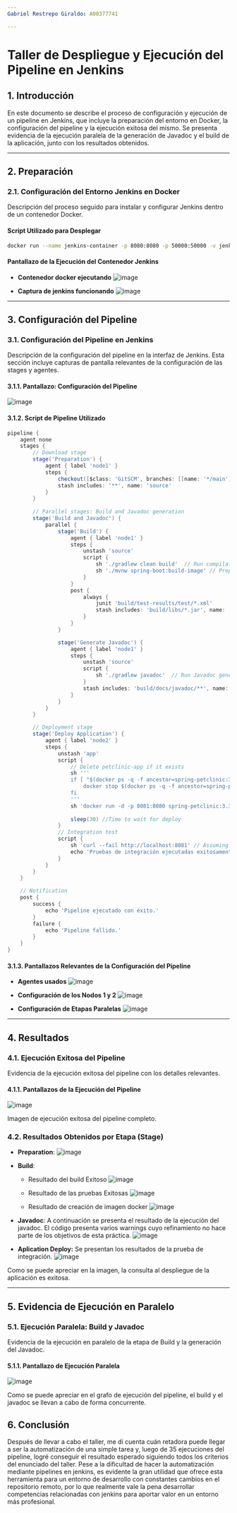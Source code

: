 ```yaml
---
Gabriel Restrepo Giraldo: A00377741

---
```


# Taller de Despliegue y Ejecución del Pipeline en Jenkins

## 1. Introducción

En este documento se describe el proceso de configuración y ejecución de un pipeline en Jenkins, que incluye la preparación del entorno en Docker, la configuración del pipeline y la ejecución exitosa del mismo. Se presenta evidencia de la ejecución paralela de la generación de Javadoc y el build de la aplicación, junto con los resultados obtenidos.

---

## 2. Preparación

### 2.1. Configuración del Entorno Jenkins en Docker

Descripción del proceso seguido para instalar y configurar Jenkins dentro de un contenedor Docker.

#### Script Utilizado para Desplegar

```bash
docker run --name jenkins-container -p 8080:8080 -p 50000:50000 -v jenkins_home:/var/jenkins_home jenkins/jenkins:lts
```

#### Pantallazo de la Ejecución del Contenedor Jenkins

- **Contenedor docker ejecutando**
![image](https://github.com/user-attachments/assets/43444925-e8f2-40c9-91a7-740c1916e898)

- **Captura de jenkins funcionando**
![image](https://github.com/user-attachments/assets/0a945c9c-5a91-4d0c-a536-32f3d538d09f)


---

## 3. Configuración del Pipeline

### 3.1. Configuración del Pipeline en Jenkins

Descripción de la configuración del pipeline en la interfaz de Jenkins. Esta sección incluye capturas de pantalla relevantes de la configuración de las stages y agentes.

#### 3.1.1. Pantallazo: Configuración del Pipeline

![image](https://github.com/user-attachments/assets/8a22764f-5837-4d98-ac61-75145d97baeb)



#### 3.1.2. Script de Pipeline Utilizado

```groovy
pipeline {
    agent none 
    stages {
        // Download stage
        stage('Preparation') {
            agent { label 'node1' }  
            steps {
                checkout([$class: 'GitSCM', branches: [[name: '*/main']], userRemoteConfigs: [[url: 'https://github.com/spring-projects/spring-petclinic']]])
                stash includes: '**', name: 'source'  
            }
        }
        
        // Parallel stages: Build and Javadoc generation
        stage('Build and Javadoc') {
            parallel {
                stage('Build') {
                    agent { label 'node1' } 
                    steps {
                        unstash 'source'
                        script {
                            sh './gradlew clean build'  // Run compilation and running tests
                            sh './mvnw spring-boot:build-image' // Prepare docker images
                        }
                    }
                    post {
                        always {
                            junit 'build/test-results/test/*.xml' 
                            stash includes: 'build/libs/*.jar', name: 'app'  // Save resulting .jar
                        }
                    }
                }

                stage('Generate Javadoc') {
                    agent { label 'node1' }
                    steps {
                        unstash 'source'
                        script {
                            sh './gradlew javadoc'  // Run Javadoc generation
                        }
                        stash includes: 'build/docs/javadoc/**', name: 'javadoc'  // Save Javadoc artifacts
                    }
                }
            }
        }

        // Deployment stage
        stage('Deploy Application') {
            agent { label 'node2' }
            steps {
                unstash 'app'
                script {
                    // Delete petclinic-app if it exists
                    sh '''
                    if [ "$(docker ps -q -f ancestor=spring-petclinic:3.3.0-SNAPSHOT)" ]; then
                        docker stop $(docker ps -q -f ancestor=spring-petclinic:3.3.0-SNAPSHOT)
                    fi
                    '''
                    sh 'docker run -d -p 8081:8080 spring-petclinic:3.3.0-SNAPSHOT' // Running the docker application
                
                    sleep(30) //Time to wait for deploy
                }
                // Integration test
                script {
                    sh 'curl --fail http://localhost:8081' // Assuming node1 can reach node2 via this URL
                    echo 'Pruebas de integración ejecutadas exitosamente.'
                }
            }
        }
    }

    // Notification
    post {
        success {
            echo 'Pipeline ejecutado con éxito.'
        }
        failure {
            echo 'Pipeline fallido.'
        }
    }
}

```

#### 3.1.3. Pantallazos Relevantes de la Configuración del Pipeline

- **Agentes usados**
![image](https://github.com/user-attachments/assets/882bc312-0aae-45e1-bfa3-b6d88d98f156)


- **Configuración de los Nodos 1 y 2**
![image](https://github.com/user-attachments/assets/53a73a17-2e5d-4d1c-9cee-1488b4457802)


- **Configuración de Etapas Paralelas**
![image](https://github.com/user-attachments/assets/874d4f2c-1864-42b0-80bb-abe918cdf675)


---

## 4. Resultados

### 4.1. Ejecución Exitosa del Pipeline

Evidencia de la ejecución exitosa del pipeline con los detalles relevantes.

#### 4.1.1. Pantallazos de la Ejecución del Pipeline

![image](https://github.com/user-attachments/assets/342b0705-e594-46d7-a84c-a816c281db5e)


Imagen de ejecución exitosa del pipeline completo.


### 4.2. Resultados Obtenidos por Etapa (Stage)

- **Preparation**:
![image](https://github.com/user-attachments/assets/bce14e07-1dd3-45b2-bd69-39953d4a665c)


- **Build**: 
    - Resultado del build Exitoso
![image](https://github.com/user-attachments/assets/2c7cc675-3d2d-461a-a6a5-cf4a00861820)

    - Resultado de las pruebas Exitosas
![image](https://github.com/user-attachments/assets/169d6ac6-b79a-4b23-8425-03a74f1f4388)

    - Resultado de creación de imagen docker
![image](https://github.com/user-attachments/assets/d5f34fdb-2108-4667-bc4a-3fb28941d7d2)


- **Javadoc**: 
A continuación se presenta el resultado de la ejecución del javadoc. El código presenta varios warnings cuyo refinamiento no hace parte de los objetivos de esta práctica. 
    ![image](https://github.com/user-attachments/assets/5670109a-72ab-44b8-a0e8-aec254ac1dac)


- **Aplication Deploy:**
Se presentan los resultados de la prueba de integración.
    ![image](https://github.com/user-attachments/assets/5e6b1a01-cf67-438c-8d4f-262464ef138c)

Como se puede apreciar en la imagen, la consulta al despliegue de la aplicación es exitosa.

---

## 5. Evidencia de Ejecución en Paralelo

### 5.1. Ejecución Paralela: Build y Javadoc

Evidencia de la ejecución en paralelo de la etapa de Build y la generación del Javadoc.

#### 5.1.1. Pantallazo de Ejecución Paralela
![image](https://github.com/user-attachments/assets/4a918dfa-7418-40f7-bc80-246fcb0506e0)


Como se puede apreciar en el grafo de ejecución del pipeline, el build y el javadoc se llevan a cabo de forma concurrente.

## 6. Conclusión

Después de llevar a cabo el taller, me di cuenta cuán retadora puede llegar a ser la automatización de una simple tarea y, luego de 35 ejecuciones del pipeline, logré conseguir el resultado esperado siguiendo todos los criterios del enunciado del taller. Pese a la dificultad de hacer la automatización mediante pipelines en jenkins, es evidente la gran utilidad que ofrece esta herramienta para un entorno de desarrollo con constantes cambios en el repositorio remoto, por lo que realmente vale la pena desarrollar competencias relacionadas con jenkins para aportar valor en un entorno más profesional. 

